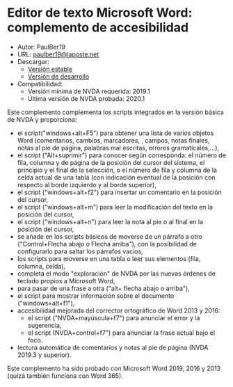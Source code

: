 # Editor de texto Microsoft Word: complemento de accesibilidad #

* Autor: PaulBer19
* URL: paulber19@laposte.net
* Descargar:
	* [Versión estable][1]
	* [Versión de desarrollo][2]
* Compatibilidad:
	* Versión mínima de NVDA requerida: 2019.1
	* Última versión de NVDA probada: 2020.1


Este complemento complementa los scripts integrados en la versión básica de NVDA y proporciona:

* el script("windows+alt+F5") para obtener una lista de varios objetos Word (comentarios, cambios, marcadores, , campos, notas finales, notas al pie de página, palabras mal escritas, errores gramaticales,...),
* el script ("Alt+suprimir") para conocer según corresponda: el número de fila, columna y de página de la posición del cursor del sistema,  el principio y el final de la selección, o el número de fila y columna de la celda actual de una tabla (con indicación eventual de la posición con respecto al borde izquierdo y al borde superior),
* el script ("windows+alt+f2") para insertar un comentario en la posición del cursor,
* el script ("windows+alt+m") para leer la modificación del texto en la posición del cursor,
* el script ("windows+alt+n") para leer la nota al pie o al final en la posición del cursor,
* se añade en los scripts básicos de moverse de un párrafo a otro ("Control+Flecha abajo o Flecha arriba"), con la posibilidad de configurarlo para saltar los párrafos vacíos,
* los scripts para moverse  en una tabla o leer sus elementos (fila, columna, celda),
* completa el modo "exploración" de NVDA por  las nuevas órdenes de teclado propios a Microsoft Word,
* para pasar de una frase a otra ("alt+ flecha abajo  o arriba"),
* el script para mostrar información sobre el documento ("windows+alt+f1"),
* accesibilidad mejorada del corrector ortográfico de Word 2013 y 2016:
	* el script ("NVDA+mayúscula+f7") para anunciar el error y la sugerencia,
	* el script (NVDA+control+f7") para anunciar la frase actual bajo el foco.
* lectura automática de comentarios y notas al pie de página (NVDA 2019.3 y superior).


Este complemento ha sido probado con Microsoft Word 2019, 2016 y 2013 (quizá también funciona con Word 365).



[1]: https://github.com/paulber007/AllMyNVDAAddons/raw/master/wordAccessEnhancement/wordAccessEnhancement-2.0.nvda-addon

[2]: https://github.com/paulber007/AllMyNVDAAddons/tree/master/wordAccessEnhancement/dev